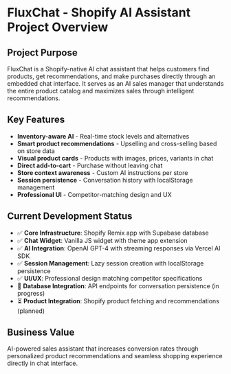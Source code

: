 # FluxChat - Shopify AI Assistant Project Overview

## Project Purpose
FluxChat is a Shopify-native AI chat assistant that helps customers find products, get recommendations, and make purchases directly through an embedded chat interface. It serves as an AI sales manager that understands the entire product catalog and maximizes sales through intelligent recommendations.

## Key Features
- **Inventory-aware AI** - Real-time stock levels and alternatives
- **Smart product recommendations** - Upselling and cross-selling based on store data  
- **Visual product cards** - Products with images, prices, variants in chat
- **Direct add-to-cart** - Purchase without leaving chat
- **Store context awareness** - Custom AI instructions per store
- **Session persistence** - Conversation history with localStorage management
- **Professional UI** - Competitor-matching design and UX

## Current Development Status
- ✅ **Core Infrastructure**: Shopify Remix app with Supabase database
- ✅ **Chat Widget**: Vanilla JS widget with theme app extension
- ✅ **AI Integration**: OpenAI GPT-4 with streaming responses via Vercel AI SDK
- ✅ **Session Management**: Lazy session creation with localStorage persistence
- ✅ **UI/UX**: Professional design matching competitor specifications
- 🔄 **Database Integration**: API endpoints for conversation persistence (in progress)
- ⏳ **Product Integration**: Shopify product fetching and recommendations (planned)

## Business Value
AI-powered sales assistant that increases conversion rates through personalized product recommendations and seamless shopping experience directly in chat interface.